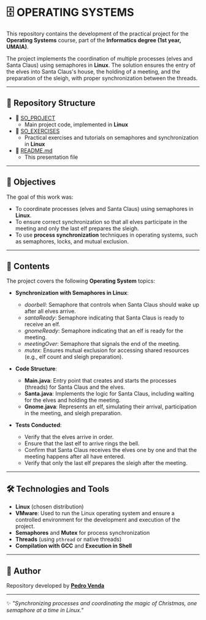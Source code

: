 # 🗄️ **OPERATING SYSTEMS**

This repository contains the development of the practical project for the **Operating Systems** course, part of the **Informatics degree (1st year, UMAIA)**.

The project implements the coordination of multiple processes (elves and Santa Claus) using semaphores in **Linux**. The solution ensures the entry of the elves into Santa Claus's house, the holding of a meeting, and the preparation of the sleigh, with proper synchronization between the threads.

---

## 📂 **Repository Structure**

- 📂 [SO_PROJECT](./SO_PROJECT)  
  - Main project code, implemented in **Linux**  
- 📂 [SO_EXERCISES](./SO_EXERCICIOS)  
  - Practical exercises and tutorials on semaphores and synchronization in **Linux**  
- 📄 [README.md](./README.md)  
  - This presentation file  

---

## 🎯 **Objectives**

The goal of this work was:

- To coordinate processes (elves and Santa Claus) using semaphores in **Linux**.
- To ensure correct synchronization so that all elves participate in the meeting and only the last elf prepares the sleigh.
- To use **process synchronization** techniques in operating systems, such as semaphores, locks, and mutual exclusion.

---

## 🧩 **Contents**

The project covers the following **Operating System** topics:

- **Synchronization with Semaphores in Linux**:
  - *doorbell*: Semaphore that controls when Santa Claus should wake up after all elves arrive.
  - *santaReady*: Semaphore indicating that Santa Claus is ready to receive an elf.
  - *gnomeReady*: Semaphore indicating that an elf is ready for the meeting.
  - *meetingOver*: Semaphore that signals the end of the meeting.
  - *mutex*: Ensures mutual exclusion for accessing shared resources (e.g., elf count and sleigh preparation).

- **Code Structure**:
  - **Main.java**: Entry point that creates and starts the processes (threads) for Santa Claus and the elves.
  - **Santa.java**: Implements the logic for Santa Claus, including waiting for the elves and holding the meeting.
  - **Gnome.java**: Represents an elf, simulating their arrival, participation in the meeting, and sleigh preparation.

- **Tests Conducted**:
  - Verify that the elves arrive in order.
  - Ensure that the last elf to arrive rings the bell.
  - Confirm that Santa Claus receives the elves one by one and that the meeting happens after all have entered.
  - Verify that only the last elf prepares the sleigh after the meeting.

---

## 🛠️ **Technologies and Tools**

- **Linux** (chosen distribution)
- **VMware**: Used to run the Linux operating system and ensure a controlled environment for the development and execution of the project.
- **Semaphores** and **Mutex** for process synchronization
- **Threads** (using `pthread` or native threads)
- **Compilation with GCC** and **Execution in Shell**

---

## 👤 **Author**

Repository developed by **[Pedro Venda](https://github.com/PedroVenda27)**

---

✨ *"Synchronizing processes and coordinating the magic of Christmas, one semaphore at a time in Linux."*
